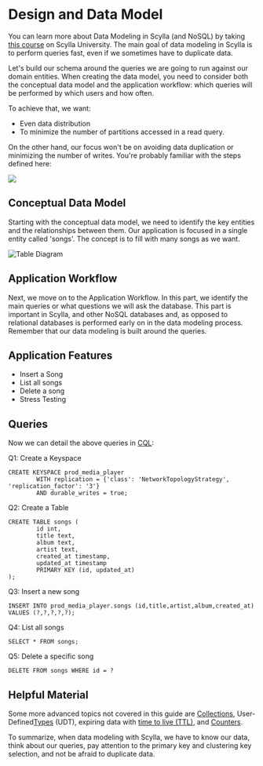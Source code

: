 # Design and Data Model

You can learn more about Data Modeling in Scylla (and NoSQL) by taking
[this course](https://university.scylladb.com/courses/data-modeling/) on Scylla
University. The main goal of data modeling in Scylla is to perform queries fast,
even if we sometimes have to duplicate data.

Let's build our schema around the queries we are going to run against our domain
entities. When creating the data model, you need to consider both the conceptual
data model and the application workflow: which queries will be performed by
which users and how often.

To achieve that, we want:

-   Even data distribution
-   To minimize the number of partitions accessed in a read query.

On the other hand, our focus won't be on avoiding data duplication or minimizing
the number of writes. You're probably familiar with the steps defined here:

![](https://lh5.googleusercontent.com/5JqE89v8KJbSuVsnGswHn83sJOV-tjpeH6r1fqdNl6S77ncqAYb3kIZPSgNI8bqN_43OyZNbHQVpXdqMBFrRmsEvG3JORR302EhMnIb9qa6nuNL7cP2JJDZ4Uon_Pp-QmSCoEQ)

## Conceptual Data Model

Starting with the conceptual data model, we need to identify the key entities
and the relationships between them. Our application is focused in a single entity called 'songs'. The concept is to fill with many songs as we want. 


![Table Diagram](/_static/img/getting-started-diagram.png)

## Application Workflow

Next, we move on to the Application Workflow. In this part, we identify the main
queries or what questions we will ask the database. This part is important in
Scylla, and other NoSQL databases and, as opposed to relational databases is
performed early on in the data modeling process. Remember that our data modeling
is built around the queries.

## Application Features

* Insert a Song
* List all songs
* Delete a song
* Stress Testing

## Queries

Now we can detail the above queries in
[CQL](https://university.scylladb.com/courses/data-modeling/lessons/basic-data-modeling-2/topic/cql-cqlsh-and-basic-cql-syntax/):

Q1: Create a Keyspace

    CREATE KEYSPACE prod_media_player
            WITH replication = {'class': 'NetworkTopologyStrategy', 'replication_factor': '3'} 
            AND durable_writes = true;

Q2: Create a Table

    CREATE TABLE songs (
            id int,
            title text,
            album text,
            artist text,
            created_at timestamp,
            updated_at timestamp
            PRIMARY KEY (id, updated_at)
    );

Q3: Insert a new song

    INSERT INTO prod_media_player.songs (id,title,artist,album,created_at) VALUES (?,?,?,?,?);

Q4: List all songs

    SELECT * FROM songs;

Q5: Delete a specific song

    DELETE FROM songs WHERE id = ?


## Helpful Material


Some more advanced topics not covered in this guide are
[Collections](https://university.scylladb.com/courses/data-modeling/lessons/advanced-data-modeling/topic/common-data-types-and-collections/),
User-Defined[Types](https://university.scylladb.com/courses/data-modeling/lessons/advanced-data-modeling/topic/user-defined-types-udt/)
(UDT), expiring data with [time to live (TTL)](https://university.scylladb.com/courses/data-modeling/lessons/advanced-data-modeling/topic/expiring-data-with-ttl-time-to-live/),
and [Counters](https://university.scylladb.com/courses/data-modeling/lessons/advanced-data-modeling/topic/counters/).

To summarize, when data modeling with Scylla, we have to know our data, think
about our queries, pay attention to the primary key and clustering key
selection, and not be afraid to duplicate data.

